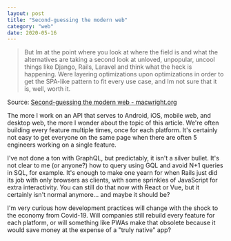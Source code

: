 ```yaml
---
layout: post
title: "Second-guessing the modern web"
category: "web"
date: 2020-05-16
---
```


> But Im at the point where you look at where the field is and what the alternatives are  taking a second look at unloved, unpopular, uncool things like Django, Rails, Laravel  and think what the heck is happening. Were layering optimizations upon optimizations in order to get the SPA-like pattern to fit every use case, and Im not sure that it is, well, worth it.

Source: [Second-guessing the modern web - macwright.org](https://macwright.org/2020/05/10/spa-fatigue.html)

The more I work on an API that serves to Android, iOS, mobile web, and desktop web, the more I wonder about the topic of this article. We're often building every feature multiple times, once for each platform.  It's certainly not easy to get everyone on the same page when there are often 5 engineers working on a single feature.

I've not done a ton with GraphQL, but predictably, it isn't a silver bullet.  It's not clear to me (or anyone?) how to query using GQL and avoid N+1 queries in SQL, for example.  It's enough to make one yearn for when Rails just did its job with only browsers as clients, with some sprinkles of JavaScript for extra interactivity. You can still do that now with React or Vue, but it certainly isn't normal anymore... and maybe it should be?

I'm very curious how development practices will change with the shock to the economy from Covid-19. Will companies still rebuild every feature for each platform, or will something like PWAs make that obsolete because it would save money at the expense of a "truly native" app?
